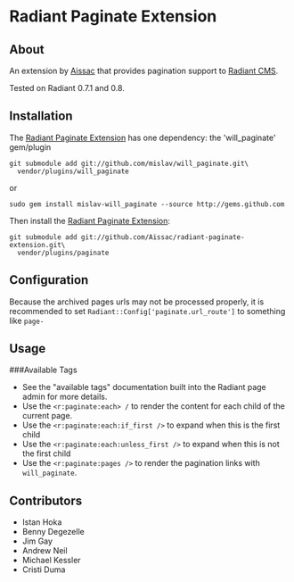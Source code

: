 Radiant Paginate Extension
===

About
---
An extension by [Aissac][ai] that provides pagination support to [Radiant CMS][rd].

Tested on Radiant 0.7.1 and 0.8.

Installation
---

The [Radiant Paginate Extension][rpe] has one dependency: the 'will_paginate' gem/plugin

    git submodule add git://github.com/mislav/will_paginate.git\
      vendor/plugins/will_paginate
    
or

    sudo gem install mislav-will_paginate --source http://gems.github.com

Then install the [Radiant Paginate Extension][rpe]:

    git submodule add git://github.com/Aissac/radiant-paginate-extension.git\
      vendor/plugins/paginate

Configuration
---
Because the archived pages urls may not be processed properly, it is recommended to set `Radiant::Config['paginate.url_route']` to something like `page-`

Usage
---

###Available Tags
* See the "available tags" documentation built into the Radiant page admin for more details.
* Use the `<r:paginate:each> /` to render the content for each child of the current page.
* Use the `<r:paginate:each:if_first />` to expand when this is the first child
* Use the `<r:paginate:each:unless_first />` to expand when this is not the first child
* Use the `<r:paginate:pages />` to render the pagination links with `will_paginate`.

Contributors
---

* Istan Hoka
* Benny Degezelle
* Jim Gay
* Andrew Neil
* Michael Kessler
* Cristi Duma

[ai]: http://www.aissac.ro/
[rd]: http://radiantcms.org/
[rpe]: http://blog.aissac.ro/radiant/paginate-extension/